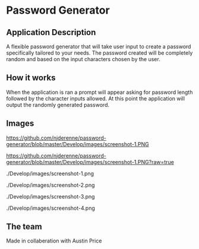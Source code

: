 # Password Generator

## Application Description

A flexible password generator that will take user input to create a password specifically tailored to your needs. The password created will be completely random and based on the input characters chosen by the user.

## How it works

When the application is ran a prompt will appear asking for password length followed by the character inputs allowed. At this point the application will output the randomly generated password.

## Images

https://github.com/njderenne/password-generator/blob/master/Develop/images/screenshot-1.PNG

https://github.com/njderenne/password-generator/blob/master/Develop/images/screenshot-1.PNG?raw=true

./Develop/images/screenshot-1.png

./Develop/images/screenshot-2.png

./Develop/images/screenshot-3.png

./Develop/images/screenshot-4.png

## The team

Made in collaberation with Austin Price
